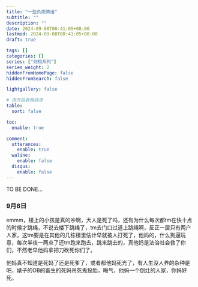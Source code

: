 ```yaml
---
title: "一些负面情绪"
subtitle: ""
description: ""
date: 2024-09-08T00:41:05+08:00
lastmod: 2024-09-08T00:41:05+08:00
draft: true

tags: []
categories: []
series: ["归档系列"]
series_weight: 2
hiddenFromHomePage: false
hiddenFromSearch: false

lightgallery: false

# 否开启表格排序
table:
  sort: false

toc:
  enable: true

comment:
  utterances:
    enable: true
  waline:
    enable: false
  disqus:
    enable: false
---
```


TO BE DONE...

### 9月6日

emmm，楼上的小孩是真的吵啊，大人是死了吗，还有为什么每次都tm在快十点的时候才跳绳，不说去楼下跳绳了，tm去门口过道上跳绳啊，反正一层只有两户人家，这tm要是在其他的几栋楼里估计早就被人打死了，他妈的，什么狗逼玩意，每次半夜一两点了还tm跑来跑去，跳来跳去的，真他妈是法治社会救了你们，不然老早他妈拿把刀砍死你们了。

他妈真不知道是死妈了还是死爹了，或者都他妈死光了，有人生没人养的杂种是吧，婊子的OB的畜生的死妈吊死鬼投胎，晦气，他妈一个倒灶的人家，你妈好死。
